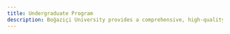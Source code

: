 ```yaml
---
title: Undergraduate Program
description: Boğaziçi University provides a comprehensive, high-quality undergraduate degree program as an excellent foundation for a future career in computer science and engineering.
---
```

